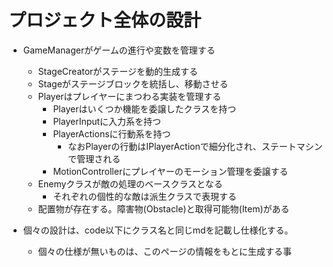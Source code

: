 # プロジェクト全体の設計

- GameManagerがゲームの進行や変数を管理する
  - StageCreatorがステージを動的生成する
  - Stageがステージブロックを統括し、移動させる
  - Playerはプレイヤーにまつわる実装を管理する
    - Playerはいくつか機能を委譲したクラスを持つ
    - PlayerInputに入力系を持つ
    - PlayerActionsに行動系を持つ
      - なおPlayerの行動はIPlayerActionで細分化され、ステートマシンで管理される
    - MotionControllerにプレイヤーのモーション管理を委譲する
  - Enemyクラスが敵の処理のベースクラスとなる
    - それぞれの個性的な敵は派生クラスで表現する
  - 配置物が存在する。障害物(Obstacle)と取得可能物(Item)がある

- 個々の設計は、code以下にクラス名と同じmdを記載し仕様化する。
  - 個々の仕様が無いものは、このページの情報をもとに生成する事
